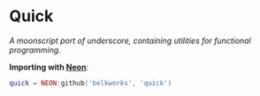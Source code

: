 # Quick
*A moonscript port of underscore, containing utilities for functional programming.*

**Importing with [Neon](https://github.com/Belkworks/NEON)**:
```lua
quick = NEON:github('belkworks', 'quick')
```
